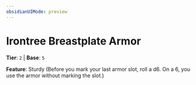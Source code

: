 ```yaml
---
obsidianUIMode: preview
---
```

# Irontree Breastplate Armor

**Tier**: `2` | **Base**: `5`

**Feature**: Sturdy (Before you mark your last armor slot, roll a d6. On a 6, you use the armor without marking the slot.)